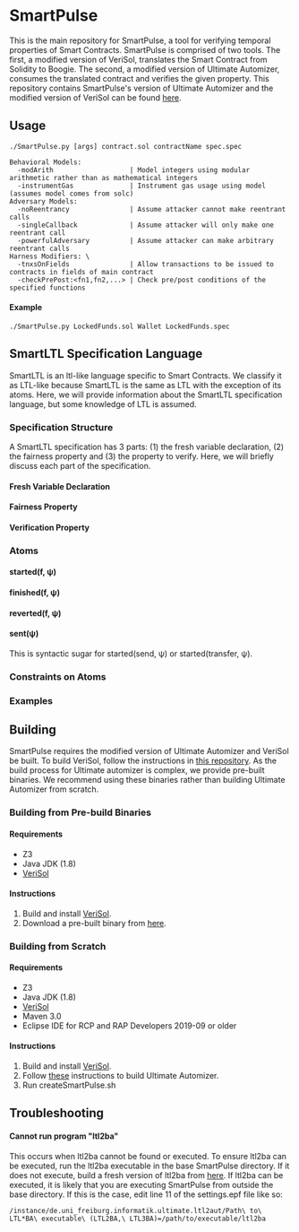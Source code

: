 # SmartPulse
This is the main repository for SmartPulse, a tool for verifying temporal properties of Smart Contracts. SmartPulse is comprised of two tools. The first, a modified version of VeriSol, translates the Smart Contract from Solidity to Boogie. The second, a modified version of Ultimate Automizer, consumes the translated contract and verifies the given property. This repository contains SmartPulse's version of Ultimate Automizer and the modified version of VeriSol can be found [here](https://github.com/utopia-group/verisol).

## Usage
```
./SmartPulse.py [args] contract.sol contractName spec.spec 

Behavioral Models: 
  -modArith                   | Model integers using modular arithmetic rather than as mathematical integers 
  -instrumentGas              | Instrument gas usage using model (assumes model comes from solc) 
Adversary Models: 
  -noReentrancy               | Assume attacker cannot make reentrant calls 
  -singleCallback             | Assume attacker will only make one reentrant call 
  -powerfulAdversary          | Assume attacker can make arbitrary reentrant calls 
Harness Modifiers: \
  -tnxsOnFields               | Allow transactions to be issued to contracts in fields of main contract 
  -checkPrePost:<fn1,fn2,...> | Check pre/post conditions of the specified functions 
```
#### Example
```
./SmartPulse.py LockedFunds.sol Wallet LockedFunds.spec
```

## SmartLTL Specification Language
SmartLTL is an ltl-like language specific to Smart Contracts. We classify it as LTL-like because SmartLTL is the same as LTL with the exception of its atoms. Here, we will provide information about the SmartLTL specification language, but some knowledge of LTL is assumed.
### Specification Structure
A SmartLTL specification has 3 parts: (1) the fresh variable declaration, (2) the fairness property and (3) the property to verify. Here, we will briefly discuss each part of the specification.
#### Fresh Variable Declaration
#### Fairness Property
#### Verification Property
### Atoms
#### started(f, &#968;)
#### finished(f, &#968;)
#### reverted(f, &#968;)
#### sent(&#968;)
This is syntactic sugar for started(send, &#968;) or started(transfer, &#968;).

### Constraints on Atoms
### Examples

## Building
SmartPulse requires the modified version of Ultimate Automizer and VeriSol be built. To build VeriSol, follow the instructions in [this repository](https://github.com/utopia-group/verisol). As the build process for Ultimate automizer is complex, we provide pre-built binaries. We recommend using these binaries rather than building Ultimate Automizer from scratch.

### Building from Pre-build Binaries

#### Requirements
 * Z3
 * Java JDK (1.8)
 * [VeriSol](https://github.com/utopia-group/verisol)

#### Instructions
1. Build and install [VeriSol](https://github.com/utopia-group/verisol).
2. Download a pre-built binary from [here](https://github.com/utopia-group/SmartPulseTool/releases).

### Building from Scratch

#### Requirements
 * Z3
 * Java JDK (1.8)
 * [VeriSol](https://github.com/utopia-group/verisol)
 * Maven 3.0
 * Eclipse IDE for RCP and RAP Developers 2019-09 or older

#### Instructions
1. Build and install [VeriSol](https://github.com/utopia-group/verisol).
2. Follow [these](https://github.com/ultimate-pa/ultimate/wiki/Installation/2979de9af052431d7923beeb8a77dacc23d5e528) instructions to build Ultimate Automizer.
3. Run createSmartPulse.sh

## Troubleshooting
#### Cannot run program "ltl2ba"
This occurs when ltl2ba cannot be found or executed. To ensure ltl2ba can be executed, run the ltl2ba executable in the base SmartPulse directory. If it does not execute, build a fresh version of ltl2ba from [here](http://www.lsv.fr/~gastin/ltl2ba/download.php). If ltl2ba can be executed, it is likely that you are executing SmartPulse from outside the base directory. If this is the case, edit line 11 of the settings.epf file like so:
```
/instance/de.uni_freiburg.informatik.ultimate.ltl2aut/Path\ to\ LTL*BA\ executable\ (LTL2BA,\ LTL3BA)=/path/to/executable/ltl2ba
```
